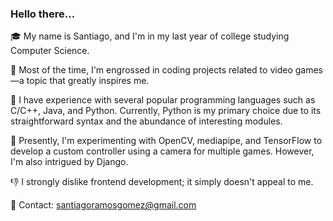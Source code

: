 ### Hello there...

🎓 My name is Santiago, and I'm in my last year of college studying Computer Science.

👾 Most of the time, I'm engrossed in coding projects related to video games—a topic that greatly inspires me.

🧭 I have experience with several popular programming languages such as C/C++, Java, and Python. Currently, Python is my primary choice due to its straightforward syntax and the abundance of interesting modules.

👀 Presently, I'm experimenting with OpenCV, mediapipe, and TensorFlow to develop a custom controller using a camera for multiple games. However, I'm also intrigued by Django.

👎 I strongly dislike frontend development; it simply doesn't appeal to me.

📧 Contact: santiagoramosgomez@gmail.com
